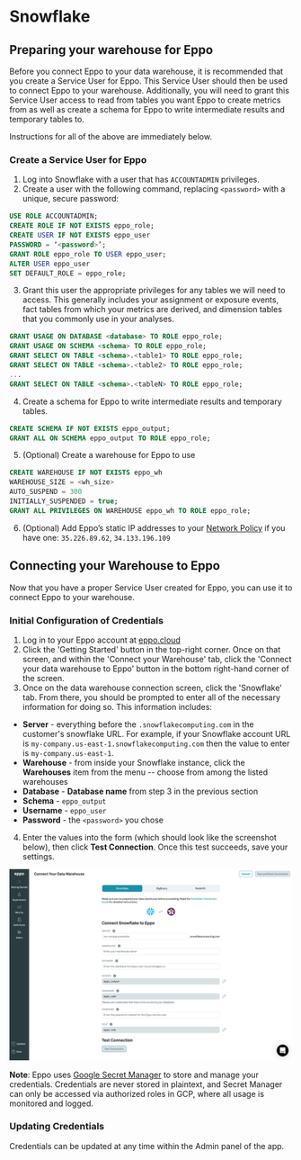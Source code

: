 # Snowflake

## Preparing your warehouse for Eppo

Before you connect Eppo to your data warehouse, it is recommended that you create a Service User for Eppo. This Service User should then be used to connect Eppo to your warehouse. Additionally, you will need to grant this Service User access to read from tables you want Eppo to create metrics from as well as create a schema for Eppo to write intermediate results and temporary tables to.

Instructions for all of the above are immediately below.

### Create a Service User for Eppo
1. Log into Snowflake with a user that has `ACCOUNTADMIN` privileges.
2. Create a user with the following command, replacing `<password>` with a unique, secure password:

```sql
USE ROLE ACCOUNTADMIN;
CREATE ROLE IF NOT EXISTS eppo_role;
CREATE USER IF NOT EXISTS eppo_user
PASSWORD = ‘<password>’;
GRANT ROLE eppo_role TO USER eppo_user;
ALTER USER eppo_user
SET DEFAULT_ROLE = eppo_role;
```

3. Grant this user the appropriate privileges for any tables we will need to access. This
generally includes your assignment or exposure events, fact tables from which your
metrics are derived, and dimension tables that you commonly use in your analyses.
```sql
GRANT USAGE ON DATABASE <database> TO ROLE eppo_role;
GRANT USAGE ON SCHEMA <schema> TO ROLE eppo_role;
GRANT SELECT ON TABLE <schema>.<table1> TO ROLE eppo_role;
GRANT SELECT ON TABLE <schema>.<table2> TO ROLE eppo_role;
...
GRANT SELECT ON TABLE <schema>.<tableN> TO ROLE eppo_role;
```

4. Create a schema for Eppo to write intermediate results and temporary tables.
```sql
CREATE SCHEMA IF NOT EXISTS eppo_output;
GRANT ALL ON SCHEMA eppo_output TO ROLE eppo_role;
```

5. (Optional) Create a warehouse for Eppo to use
```sql
CREATE WAREHOUSE IF NOT EXISTS eppo_wh
WAREHOUSE_SIZE = <wh_size>
AUTO_SUSPEND = 300
INITIALLY_SUSPENDED = true;
GRANT ALL PRIVILEGES ON WAREHOUSE eppo_wh TO ROLE eppo_role;
```

6. (Optional) Add Eppo’s static IP addresses to your [Network Policy](https://docs.snowflake.com/en/user-guide/network-policies.html) if you have one:
`35.226.89.62`, `34.133.196.109`

## Connecting your Warehouse to Eppo

Now that you have a proper Service User created for Eppo, you can use it to connect Eppo to your warehouse.

### Initial Configuration of Credentials

1. Log in to your Eppo account at [eppo.cloud](https://eppo.cloud/)
2. Click the 'Getting Started' button in the top-right corner. Once on that screen, and within the 'Connect your Warehouse' tab, click the 'Connect your data warehouse to Eppo' button in the bottom right-hand corner of the screen.
3. Once on the data warehouse connection screen, click the 'Snowflake' tab. From there, you should be prompted to enter all of the necessary information for doing so. This information includes:

- **Server** - everything before the `.snowflakecomputing.com` in the customer's snowflake URL. For example, if your Snowflake account URL is `my-company.us-east-1.snowflakecomputing.com` then the value to enter is `my-company.us-east-1`.
- **Warehouse** - from inside your Snowflake instance, click the **Warehouses** item from the menu -- choose from among the listed warehouses
- **Database** - **Database name** from step 3 in the previous section
- **Schema** - `eppo_output`
- **Username** - `eppo_user`
- **Password** - the `<password>` you chose

4. Enter the values into the form (which should look like the screenshot below), then click **Test Connection**. Once this test succeeds, save your settings.

![Snowflake warehouse connection](../../../static/img/connecting-data/snowflake-connection.png)

**Note**: Eppo uses [Google Secret Manager](https://cloud.google.com/secret-manager) to store and manage your credentials. Credentials are never stored in plaintext, and Secret Manager can only be accessed via authorized roles in GCP, where all usage is monitored and logged.

### Updating Credentials

Credentials can be updated at any time within the Admin panel of the app.
